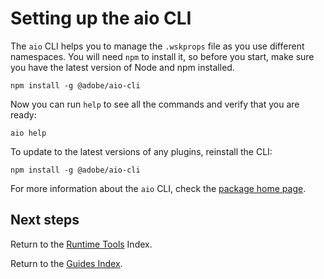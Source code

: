 # Setting up the aio CLI

The `aio` CLI helps you to manage the `.wskprops` file as you use different namespaces. You will need `npm` to install it, so before you start, make sure you have the latest version of Node and npm installed.

```
npm install -g @adobe/aio-cli
```

Now you can run `help` to see all the commands and verify that you are ready:

```
aio help
```

To update to the latest versions of any plugins, reinstall the CLI:

```
npm install -g @adobe/aio-cli
```

For more information about the `aio` CLI, check the [package home page](https://www.npmjs.com/package/@adobe/aio-cli).

## Next steps

Return to the [Runtime Tools](index.md) Index.

Return to the [Guides Index](../../index.md).
